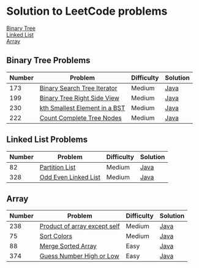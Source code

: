 # Solution to LeetCode problems
<a href="#BST">Binary Tree</a>    
<a href="#LinkedList">Linked List</a>   
<a href="#Array">Array</a>

<a name="BST"></a>
## Binary Tree Problems
<table>
<thead>
  <tr>
    <th> Number </th>
    <th> Problem </th>
    <th> Difficulty </th>
    <th> Solution </th>
  </tr>
</thead>
<tbody>
    <tr>
      <td> 173 </td>
      <td><a href="https://leetcode.com/problems/binary-search-tree-iterator/"> Binary Search Tree Iterator </a></td>
      <td> Medium </td>
      <td><a href="https://github.com/amylittleyang/leetCode/blob/master/BSTInterator.md">Java</a></td>
    </tr>
    <tr>
      <td> 199 </td>
      <td><a href="https://leetcode.com/problems/binary-tree-right-side-view/">Binary Tree Right Side View</a></td>
      <td> Medium </td>
      <td><a href="https://github.com/amylittleyang/leetCode/blob/master/BSTRightSideView.md"> Java </a></td>
    </tr>
     <tr>
      <td> 230 </td>
      <td><a href="https://leetcode.com/problems/kth-smallest-element-in-a-bst/">kth Smallest Element in a BST</a></td>
      <td> Medium </td>
      <td><a href="https://github.com/amylittleyang/leetCode/blob/master/kthSmallestElementInBST.md"> Java </a></td>
    </tr>
    <tr>
      <td> 222 </td>
      <td><a href="https://leetcode.com/problems/count-complete-tree-nodes/">Count Complete Tree Nodes</a></td>
      <td> Medium </td>
      <td><a href="https://github.com/amylittleyang/leetCode/blob/master/CountCompleteTreeNodes.md"> Java </a></td>
    </tr>
</tbody>
</table>

<a name="LinkedList"></a>
## Linked List Problems
<table>
<thead>
  <tr>
    <th> Number </th>
    <th> Problem </th>
    <th> Difficulty </th>
    <th> Solution </th>
  </tr>
</thead>
<tbody>
    <tr>
      <td> 82 </td>
      <td><a href="https://leetcode.com/problems/partition-list/"> Partition List </a></td>
      <td> Medium </td>
      <td><a href="https://github.com/amylittleyang/leetCode/blob/master/PartitionList.md">Java</a></td>
    </tr>
    <tr>
      <td> 328 </td>
      <td><a href="https://leetcode.com/problems/odd-even-linked-list/"> Odd Even Linked List </a></td>
      <td> Medium </td>
      <td><a href="https://github.com/amylittleyang/leetCode/blob/master/OddEvenLinkedList.md">Java</a></td>
    </tr>
</tbody>
</table>

<a name="Array"></a>
## Array
<table>
<thead>
  <tr>
    <th> Number </th>
    <th> Problem </th>
    <th> Difficulty </th>
    <th> Solution </th>
  </tr>
</thead>
<tbody>
  <tr>
    <td>238</td>
    <td><a href="https://leetcode.com/problems/product-of-array-except-self/">Product of array except self</a></td>
    <td>Medium</td>
    <td><a href="https://github.com/amylittleyang/leetCode/blob/master/OddEvenLinkedList.md">Java</a></td>
  </tr>
  <tr>
    <td>75</td>
    <td><a href="https://leetcode.com/problems/sort-colors/">Sort Colors</a></td>
    <td>Medium</td>
    <td><a href="https://github.com/amylittleyang/leetCode/blob/master/SortColor.md">Java</a></td>
  </tr>
  <tr>
    <td>88</td>
    <td><a href="https://leetcode.com/problems/merge-sorted-array/">Merge Sorted Array</a></td>
    <td>Easy</td>
    <td><a href="https://github.com/amylittleyang/leetCode/blob/master/MergeSortedArray.md">Java</a></td>
  </tr>
  <tr>
    <td>374</td>
    <td><a href="https://leetcode.com/problems/guess-number-high-or-low/">Guess Number High or Low</a></td>
    <td>Easy</td>
    <td><a href="https://github.com/amylittleyang/leetCode/blob/master/guessNumberHighOrLow.md">Java</a></td>
  </tr>
</tbody>
</table>


